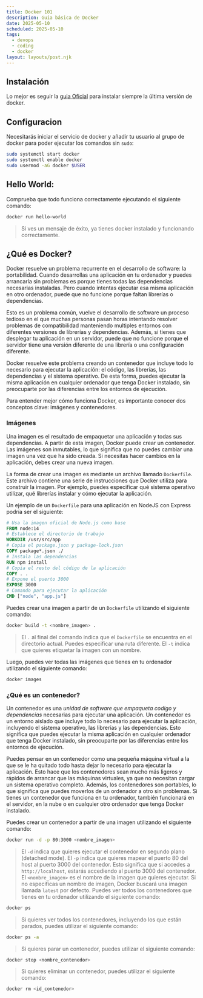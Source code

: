 ```yaml
---
title: Docker 101
description: Guia básica de Docker
date: 2025-05-10
scheduled: 2025-05-10
tags:
  - devops
  - coding
  - docker
layout: layouts/post.njk
---
```


## Instalación

Lo mejor es seguir la [guia Oficial](https://docs.docker.com/engine/install/ubuntu/) para instalar siempre la última versión de docker.

## Configuracion

Necesitarás iniciar el servicio de docker y añadir tu usuario al grupo de docker para poder ejecutar los comandos sin `sudo`:

```bash
sudo systemctl start docker
sudo systemctl enable docker
sudo usermod -aG docker $USER
```

## Hello World:

Comprueba que todo funciona correctamente ejecutando el siguiente comando:

```bash
docker run hello-world
```

>Si ves un mensaje de éxito, ya tienes docker instalado y funcionando correctamente.

## ¿Qué es Docker?

Docker resuelve un problema recurrente en el desarrollo de software: la portabilidad. Cuando desarrollas una aplicación en tu ordenador y puedes arrancarla sin problemas es porque tienes todas las dependencias necesarias instaladas. Pero cuando intentas ejecutar esa misma aplicación en otro ordenador, puede que no funcione porque faltan librerías o dependencias.

Esto es un problema común, vuelve el desarrollo de software un proceso tedioso en el que muchas personas pasan horas intentando resolver problemas de compatibilidad manteniendo multiples entornos con diferentes versiones de librerías y dependencias. Además, si tienes que desplegar tu aplicación en un servidor, puede que no funcione porque el servidor tiene una versión diferente de una librería o una configuración diferente.

Docker resuelve este problema creando un contenedor que incluye todo lo necesario para ejecutar la aplicación: el código, las librerías, las dependencias y el sistema operativo. De esta forma, puedes ejecutar la misma aplicación en cualquier ordenador que tenga Docker instalado, sin preocuparte por las diferencias entre los entornos de ejecución.

Para entender mejor cómo funciona Docker, es importante conocer dos conceptos clave: imágenes y contenedores.

### Imágenes

Una imagen es el resultado de empaquetar una aplicación y todas sus dependencias. A partir de esta imagen, Docker puede crear un contenedor. Las imágenes son inmutables, lo que significa que no puedes cambiar una imagen una vez que ha sido creada. Si necesitas hacer cambios en la aplicación, debes crear una nueva imagen.

La forma de crear una imagen es mediante un archivo llamado `Dockerfile`. Este archivo contiene una serie de instrucciones que Docker utiliza para construir la imagen. Por ejemplo, puedes especificar qué sistema operativo utilizar, qué librerías instalar y cómo ejecutar la aplicación.

Un ejemplo de un `Dockerfile` para una aplicación en NodeJS con Express podría ser el siguiente:

```dockerfile
# Usa la imagen oficial de Node.js como base
FROM node:14
# Establece el directorio de trabajo
WORKDIR /usr/src/app
# Copia el package.json y package-lock.json
COPY package*.json ./
# Instala las dependencias
RUN npm install
# Copia el resto del código de la aplicación
COPY . .
# Expone el puerto 3000
EXPOSE 3000
# Comando para ejecutar la aplicación
CMD ["node", "app.js"]
```

Puedes crear una imagen a partir de un `Dockerfile` utilizando el siguiente comando:

```bash
docker build -t <nombre_imagen> .
```

> El `.` al final del comando indica que el `Dockerfile` se encuentra en el directorio actual. Puedes especificar una ruta diferente.
> El `-t` indica que quieres etiquetar la imagen con un nombre. 

Luego, puedes ver todas las imágenes que tienes en tu ordenador utilizando el siguiente comando:

```bash
docker images
```

### ¿Qué es un contenedor?

Un contenedor es una *unidad de software que empaqueta codigo y dependencias* necesarias para ejecutar una aplicación. Un contenedor es un entorno aislado que incluye todo lo necesario para ejecutar la aplicación, incluyendo el sistema operativo, las librerías y las dependencias. Esto significa que puedes ejecutar la misma aplicación en cualquier ordenador que tenga Docker instalado, sin preocuparte por las diferencias entre los entornos de ejecución.

Puedes pensar en un contenedor como una pequeña máquina virtual a la que se le ha quitado todo hasta dejar lo necesario para ejecutar la aplicación. Esto hace que los contenedores sean mucho más ligeros y rápidos de arrancar que las máquinas virtuales, ya que no necesitan cargar un sistema operativo completo. Además, los contenedores son portables, lo que significa que puedes moverlos de un ordenador a otro sin problemas. Si tienes un contenedor que funciona en tu ordenador, también funcionará en el servidor, en la nube o en cualquier otro ordenador que tenga Docker instalado.

Puedes crear un contenedor a partir de una imagen utilizando el siguiente comando:

```bash
docker run -d -p 80:3000 <nombre_imagen>
```

> El `-d` indica que quieres ejecutar el contenedor en segundo plano (detached mode).
> El `-p` indica que quieres mapear el puerto 80 del host al puerto 3000 del contenedor. Esto significa que si accedes a `http://localhost`, estarás accediendo al puerto 3000 del contenedor.
> El `<nombre_imagen>` es el nombre de la imagen que quieres ejecutar.
> Si no especificas un nombre de imagen, Docker buscará una imagen llamada `latest` por defecto.
> Puedes ver todos los contenedores que tienes en tu ordenador utilizando el siguiente comando:
```bash
docker ps
```
> Si quieres ver todos los contenedores, incluyendo los que están parados, puedes utilizar el siguiente comando:
```bash
docker ps -a
```
> Si quieres parar un contenedor, puedes utilizar el siguiente comando:
```bash
docker stop <nombre_contenedor>
```
> Si quieres eliminar un contenedor, puedes utilizar el siguiente comando:
```bash
docker rm <id_contenedor>
```
